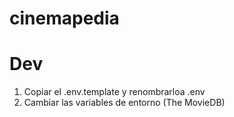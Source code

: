# cinemapedia

# Dev

1. Copiar el .env.template y renombrarloa  .env
2. Cambiar las variables de entorno (The MovieDB)

